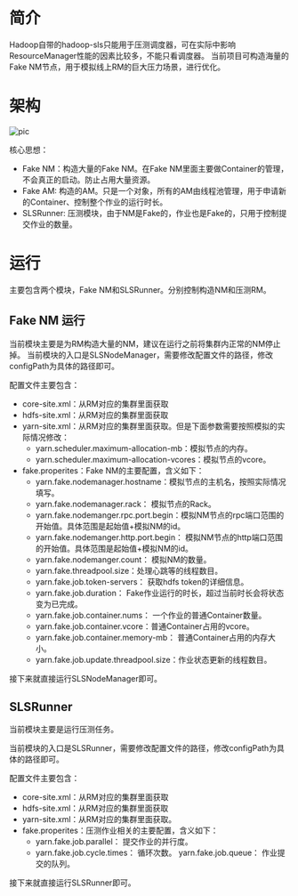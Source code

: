 
# 简介

Hadoop自带的hadoop-sls只能用于压测调度器，可在实际中影响ResourceManager性能的因素比较多，不能只看调度器。
当前项目可构造海量的Fake NM节点，用于模拟线上RM的巨大压力场景，进行优化。

# 架构

![pic](https://pan.zeekling.cn/zeekling/hadoop/fake/fake_01.png)

核心思想：
- Fake NM：构造大量的Fake NM。在Fake NM里面主要做Container的管理，不会真正的启动。防止占用大量资源。
- Fake AM: 构造的AM。只是一个对象，所有的AM由线程池管理，用于申请新的Container、控制整个作业的运行时长。
- SLSRunner: 压测模块，由于NM是Fake的，作业也是Fake的，只用于控制提交作业的数量。

# 运行

主要包含两个模块，Fake NM和SLSRunner。分别控制构造NM和压测RM。

## Fake NM 运行

当前模块主要是为RM构造大量的NM，建议在运行之前将集群内正常的NM停止掉。
当前模块的入口是SLSNodeManager，需要修改配置文件的路径，修改configPath为具体的路径即可。

配置文件主要包含：
- core-site.xml：从RM对应的集群里面获取
- hdfs-site.xml：从RM对应的集群里面获取
- yarn-site.xml：从RM对应的集群里面获取。但是下面参数需要按照模拟的实际情况修改：
  - yarn.scheduler.maximum-allocation-mb：模拟节点的内存。
  - yarn.scheduler.maximum-allocation-vcores：模拟节点的vcore。
- fake.properites：Fake NM的主要配置，含义如下：
  - yarn.fake.nodemanager.hostname：模拟节点的主机名，按照实际情况填写。
  - yarn.fake.nodemanager.rack： 模拟节点的Rack。
  - yarn.fake.nodemanger.rpc.port.begin：模拟NM节点的rpc端口范围的开始值。具体范围是起始值+模拟NM的id。
  - yarn.fake.nodemanger.http.port.begin： 模拟NM节点的http端口范围的开始值。具体范围是起始值+模拟NM的id。
  - yarn.fake.nodemanger.count： 模拟NM的数量。
  - yarn.fake.threadpool.size：处理心跳等的线程数目。
  - yarn.fake.job.token-servers： 获取hdfs token的详细信息。
  - yarn.fake.job.duration： Fake作业运行的时长，超过当前时长会将状态变为已完成。
  - yarn.fake.job.container.nums： 一个作业的普通Container数量。
  - yarn.fake.job.container.vcore：普通Container占用的vcore。
  - yarn.fake.job.container.memory-mb： 普通Container占用的内存大小。
  - yarn.fake.job.update.threadpool.size：作业状态更新的线程数目。

接下来就直接运行SLSNodeManager即可。

## SLSRunner

当前模块主要是运行压测任务。

当前模块的入口是SLSRunner，需要修改配置文件的路径，修改configPath为具体的路径即可。

配置文件主要包含：

- core-site.xml：从RM对应的集群里面获取
- hdfs-site.xml：从RM对应的集群里面获取
- yarn-site.xml：从RM对应的集群里面获取。
- fake.properites：压测作业相关的主要配置，含义如下：
   - yarn.fake.job.parallel： 提交作业的并行度。
   - yarn.fake.job.cycle.times： 循环次数。
   yarn.fake.job.queue： 作业提交的队列。

接下来就直接运行SLSRunner即可。


